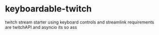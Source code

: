 # keyboardable-twitch
twitch stream starter using keyboard controls and streamlink
requirements are twitchAPI and asyncio
its so ass

